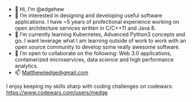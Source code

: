 - 👋 Hi, I’m @edgehew
- 👀 I’m interested in designing and developing useful software applications. I have ~5 years of profectional experience working on open architecture services written in C/C++11 and Java 8.
- 🌱 I’m currently learning Kubernetes, Advanced Python3 concepts and go. I want leverage what I am learning outside of work to work with an open source community to develop some really awesome software.
- 💞️ I’m open to collaborate on the following: Web 3.0 applications, containerized microservices, data science and high performance analytics.
- 📫 Matthewjjedge@gmail.com

I enjoy keeping my skills sharp with coding challenges on codewars: https://www.codewars.com/users/medge

